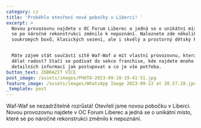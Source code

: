 ```yaml
---
category: cz
title: 'Proběhlo otevření nové pobočky v Liberci! '
excerpt: >
  Novou provozovnu najdete v OC Forum Liberec a jedná se o unikátní místo, které
  se po náročné rekonstrukci změnilo k nepoznání. Naleznete zde několik
  soukromých boxů, klasických sezení, ale i skvělý a prostorný dětský koutek. 


  Máte zájem stát součástí sítě Waf-Waf a mít vlastní provozovnu, která vám bude
  dělat radost? Stačí se podívat do sekce franchise, kde najdete mnoho
  detailních informací jak postupovat a co je vše potřeba.
button_text: ZOBRAZIT VÍCE
post_image: /assets/images/PHOTO-2023-09-18-19-41-51.jpg
feature_image: /assets/images/WhatsApp Image 2023-09-13 at 20.57.28.jpeg
_template: post
---
```


Waf-Waf se nezadržitelně rozrůstá! Otevřeli jsme novou pobočku v Liberci. Novou provozovnu najdete v OC Forum Liberec a jedná se o unikátní místo, které se po náročné rekonstrukci změnilo k nepoznání.
